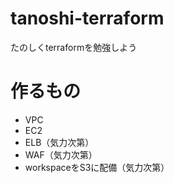 # tanoshi-terraform
たのしくterraformを勉強しよう

# 作るもの
- VPC
- EC2
- ELB（気力次第）
- WAF（気力次第）
- workspaceをS3に配備（気力次第）